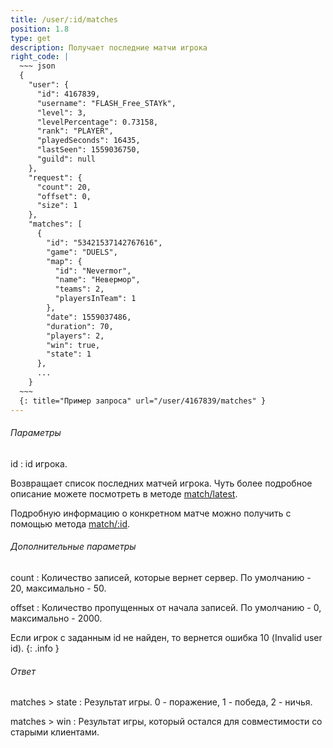 ```yaml
---
title: /user/:id/matches
position: 1.8
type: get
description: Получает последние матчи игрока
right_code: |
  ~~~ json
  {
    "user": {
      "id": 4167839,
      "username": "FLASH_Free_STAYk",
      "level": 3,
      "levelPercentage": 0.73158,
      "rank": "PLAYER",
      "playedSeconds": 16435,
      "lastSeen": 1559036750,
      "guild": null
    },
    "request": {
      "count": 20,
      "offset": 0,
      "size": 1
    },
    "matches": [
      {
        "id": "53421537142767616",
        "game": "DUELS",
        "map": {
          "id": "Nevermor",
          "name": "Невермор",
          "teams": 2,
          "playersInTeam": 1
        },
        "date": 1559037486,
        "duration": 70,
        "players": 2,
        "win": true,
        "state": 1
      },
      ...
    }
  ~~~
  {: title="Пример запроса" url="/user/4167839/matches" }
---
```


<h6>Параметры</h6>
id
: id игрока.

Возвращает список последних матчей игрока. Чуть более подробное описание можете посмотреть в методе [match/latest](#apimatch_latest_get).

Подробную информацию о конкретном матче можно получить с помощью метода [match/:id](#apimatch_get).

<h6>Дополнительные параметры</h6>
count
: Количество записей, которые вернет сервер. По умолчанию - 20, максимально - 50.

offset
: Количество пропущенных от начала записей. По умолчанию - 0, максимально - 2000.

Если игрок с заданным id не найден, то вернется ошибка 10 (Invalid user id).
{: .info }

<h6>Ответ</h6>
matches > state
: Результат игры. 0 - поражение, 1 - победа, 2 - ничья.

matches > win
: Результат игры, который остался для совместимости со старыми клиентами.
